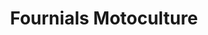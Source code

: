 ---
title: "Fournials Motoculture"
url: /lescure-dalbigeois/fournials-motoculture/
shop: agraire
---